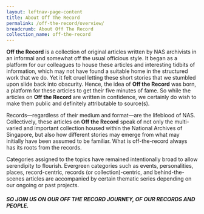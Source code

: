 ```yaml
---
layout: leftnav-page-content
title: About Off The Record
permalink: /off-the-record/overview/
breadcrumb: About Off The Record
collection_name: off-the-record
---
```


**Off the Record** is a collection of original articles written by NAS archivists in an informal and somewhat off the usual officious style. It began as a platform for our colleagues to house these articles and interesting tidbits of information, which may not have found a suitable home in the structured work that we do. Yet it felt cruel letting these short stories that we stumbled upon slide back into obscurity. Hence, the idea of **Off the Record** was born, a platform for these articles to get their five minutes of fame. So while the articles on **Off the Record** are written in confidence, we certainly do wish to make them public and definitely attributable to source(s).

Records—regardless of their medium and format—are the lifeblood of NAS.  Collectively, these articles on **Off the Record** speak of not only the multi-varied and important collection housed within the National Archives of Singapore, but also how different stories may emerge from what may initially have been assumed to be familiar. What is off-the-record always has its roots from the records.

Categories assigned to the topics have remained intentionally broad to allow serendipity to flourish. Evergreen categories such as events, personalities, places, record-centric, records (or collection)-centric, and behind-the-scenes articles are accompanied by certain thematic series depending on our ongoing or past projects.

##### SO JOIN US ON OUR OFF THE RECORD JOURNEY, OF OUR RECORDS AND PEOPLE.
